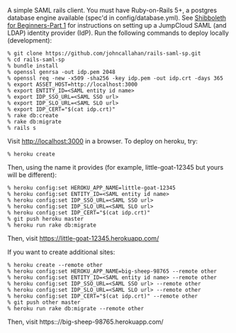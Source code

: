 A simple SAML rails client.  You must have Ruby-on-Rails 5+, a
postgres database engine available (spec'd in config/database.yml).
See [Shibboleth for Beginners-Part
1](https://medium.com/@johnrcallahan/shibboleth-for-beginners-part-1-f8fb59b87fa2)
for instructions on setting up a JumpCloud SAML (and LDAP) identity
provider (IdP).  Run the following commands to deploy locally
(development):

~~~~
% git clone https://github.com/johncallahan/rails-saml-sp.git
% cd rails-saml-sp
% bundle install
% openssl genrsa -out idp.pem 2048
% openssl req -new -x509 -sha256 -key idp.pem -out idp.crt -days 365
% export ASSET_HOST=http://localhost:3000
% export ENTITY_ID=<SAML entity id name>
% export IDP_SSO_URL=<SAML SSO url>
% export IDP_SLO_URL=<SAML SLO url>
% export IDP_CERT="$(cat idp.crt)"
% rake db:create
% rake db:migrate
% rails s
~~~~

Visit [http://localhost:3000](http://localhost:3000/) in a browser.
To deploy on heroku, try:

~~~~
% heroku create
~~~~

Then, using the name it provides (for example, little-goat-12345 but
yours will be different):

~~~~
% heroku config:set HEROKU_APP_NAME=little-goat-12345
% heroku config:set ENTITY_ID=<SAML entity id name>
% heroku config:set IDP_SSO_URL=<SAML SSO url>
% heroku config:set IDP_SLO_URL=<SAML SLO url>
% heroku config:set IDP_CERT="$(cat idp.crt)"
% git push heroku master
% heroku run rake db:migrate
~~~~

Then, visit https://little-goat-12345.herokuapp.com/

If you want to create additional sites:

~~~~
% heroku create --remote other
% heroku config:set HEROKU_APP_NAME=big-sheep-98765 --remote other
% heroku config:set ENTITY_ID=<SAML entity id name> --remote other
% heroku config:set IDP_SSO_URL=<SAML SSO url> --remote other
% heroku config:set IDP_SLO_URL=<SAML SLO url> --remote other
% heroku config:set IDP_CERT="$(cat idp.crt)" --remote other
% git push other master
% heroku run rake db:migrate --remote other
~~~~

Then, visit https:://big-sheep-98765.herokuapp.com/
